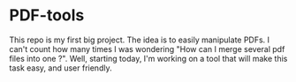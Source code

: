 # PDF-tools
This repo is my first big project. The idea is to easily manipulate PDFs. I can't count how many times I was wondering "How can I merge several pdf files into one ?". Well, starting today, I'm working on a tool that will make this task easy, and user friendly.
